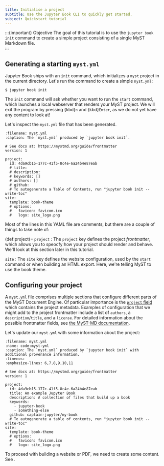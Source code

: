 ```yaml
---
title: Initialise a project
subtitle: Use the Jupyter Book CLI to quickly get started.
subject: Quickstart tutorial
---
```


:::{important} Objective
The goal of this tutorial is to use the `jupyter book init` command to create a simple project consisting of a single MyST Markdown file.  
:::

## Generating a starting `myst.yml`

Jupyter Book ships with an `init` command, which initializes a `myst` project in the current directory. Let's run the command to create a simple `myst.yml`:

```shell
$ jupyter book init
```

The `init` command will ask whether you want to run the `start` command, which launches a local webserver that renders your MyST project. We will exit the program by pressing {kbd}`n` and {kbd}`Enter`, as we do not yet have any content to look at!

Let's inspect the `myst.yml` file that has been generated.

```{code} yaml
:filename: myst.yml
:caption: The `myst.yml` produced by `jupyter book init`.

# See docs at: https://mystmd.org/guide/frontmatter
version: 1

project:
  id: 4da9cb15-177c-41f5-8c4e-6a24b4e87eab
  # title:
  # description:
  # keywords: []
  # authors: []
  # github:
  # To autogenerate a Table of Contents, run "jupyter book init --write-toc"
site:
  template: book-theme
  # options:
  #   favicon: favicon.ico
  #   logo: site_logo.png
```

Most of the lines in this YAML file are comments, but there are a couple of things to take note of:

(def:project)=
`project`
: The `project` key defines the project _frontmatter_, which allows you to speocfy how your project should render and behave. We'll look at this section later in this tutorial.

`site`
: The `site` key defines the website configuration, used by the `start` command or when building an HTML export. Here, we're telling MyST to use the book theme.

## Configuring your project

A `myst.yml` file comprises multiple sections that configure different parts of the MyST Document Engine. Of particular importance is the [`project` field](#def:project) which contains the project metadata. Examples of configuration that we might add to the project frontmatter include a list of `authors`, a `description`/`title`, and a `license`. For detailed information about the possible frontmatter fields, see [the MyST-MD documentation](xref:guide/frontmatter#available-frontmatter-fields).

Let's update our `myst.yml` with some information about the project:

```{code} yaml
:filename: myst.yml
:name: code:myst-yml
:caption: The `myst.yml` produced by `jupyter book init` with additional provenance information.
:linenos:
:emphasize-lines: 6,7,8,9,10,11

# See docs at: https://mystmd.org/guide/frontmatter
version: 1

project:
  id: 4da9cb15-177c-41f5-8c4e-6a24b4e87eab
  title: An example Jupyter Book
  description: A collection of files that build up a book
  keywords:
    - jupyter-book
    - something-else
  github: captain-jupyter/my-book
  # To autogenerate a table of contents, run "jupyter book init --write-toc"
site:
  template: book-theme
  # options:
  #   favicon: favicon.ico
  #   logo: site_logo.png
```

To proceed with building a website or PDF, we need to create some content. See [](create-content.md).

